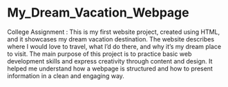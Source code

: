 # My_Dream_Vacation_Webpage
College Assignment : 
This is my first website project, created using HTML, and it showcases my dream vacation destination. The website describes where I would love to travel, what I’d do there, and why it’s my dream place to visit. The main purpose of this project is to practice basic web development skills and express creativity through content and design. It helped me understand how a webpage is structured and how to present information in a clean and engaging way.
